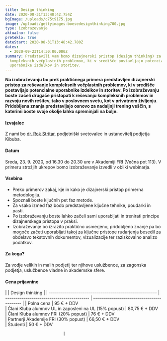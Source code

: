 ```yaml
---
title: Design thinking
date: 2020-08-31T13:48:42.754Z
bgImage: /uploads/c75t9175.jpg
image: /uploads/gettyimages-boesedesignthinking700.jpg
type: izobrazevanje
aktualno: false
preteklo: true
dateStart: 2020-08-31T13:48:42.780Z
dates:
  - 2020-09-23T14:30:00.000Z
summary: Predstavili vam bomo dizajnerski pristop (design thinking) za reševanje
  kompleksnih večplastnih problemov, ki v središče postavljajo potencialne
  uporabnike izdelkov in storitev.
---
```

**Na izobraževanju bo prek praktičnega primera predstavljen dizajnerski pristop za reševanje kompleksnih večplastnih problemov, ki v središče postavljajo potencialne uporabnike izdelkov in storitev. Po izobraževanju boste** **začeli drugače pristopati k reševanju kompleksnih problemov in razvoju novih rešitev, tako v poslovnem svetu, kot v privatnem življenju. Pridobljena znanja predstavljajo osnovo za nadaljnji trening veščin, s katerimi boste svoje okolje lahko spreminjali na bolje.**

#### Izvajalec

Z nami bo [dr. Rok Stritar](https://akademijafri.si/izvajalci/rok-stritar/), podjetniški svetovalec in ustanovitelj podjetja Kibuba.

#### Datum

Sreda, 23. 9. 2020, od 16.30 do 20.30 ure v Akademiji FRI (Večna pot 113). V primeru strožjih ukrepov bomo izobraževanje izvedli v obliki webinarja.

#### Vsebina

* Preko primerov zakaj, kje in kako je dizajnerski pristop primerna metodologija.
* Spoznali boste ključnih pet faz metode.
* Za vsako izmed faz bodo predstavljene ključne tehnike, poudarki in pasti.
* Po izobraževanju boste lahko začeli sami uporabljati in trenirati principe dizajnerskega pristopa v praksi.
* Izobraževanje bo izrazito praktično usmerjeno, pridobljeno znanje pa bo mogoče začeti uporabljati takoj za ključne pristope rudarjenja besedil za obdelavo tekstovnih dokumentov, vizualizacije ter raziskovalno analizo podatkov.

#### Za koga?

Za vodje velikih in malih podjetij ter njihove uslužbence, za zagonska podjetja, uslužbence vladne in akademske sfere.

#### Cena prijavnine

|                                                        | Design thinking | 
| ------------------------------------------------------ | ------------------------------------------ | ------------------------------------------ |
| Polna cena                                             | 95 € + DDV                                                                
| Člani Kluba alumnov UL in zaposleni na UL (15% popust) | 80,75 € + DDV                                   
| Člani Kluba alumnov FRI (20% popust)                   | 76 € + DDV                                                           
| Partnerji Akademije FRI (30% popust)                   | 66,50 € + DDV                                                               
| Študenti                                               | 50 € + DDV                                


                              |
